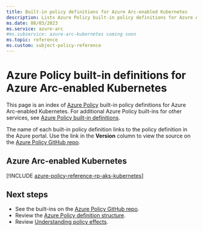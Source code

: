 ```yaml
---
title: Built-in policy definitions for Azure Arc-enabled Kubernetes
description: Lists Azure Policy built-in policy definitions for Azure Arc-enabled Kubernetes. These built-in policy definitions provide common approaches to managing your Azure resources.
ms.date: 08/03/2023
ms.service: azure-arc
#ms.subservice: azure-arc-kubernetes coming soon
ms.topic: reference
ms.custom: subject-policy-reference
---
```

# Azure Policy built-in definitions for Azure Arc-enabled Kubernetes

This page is an index of [Azure Policy](../../governance/policy/overview.md) built-in policy
definitions for Azure Arc-enabled Kubernetes. For additional Azure Policy built-ins for other
services, see
[Azure Policy built-in definitions](../../governance/policy/samples/built-in-policies.md).

The name of each built-in policy definition links to the policy definition in the Azure portal. Use
the link in the **Version** column to view the source on the
[Azure Policy GitHub repo](https://github.com/Azure/azure-policy).

## Azure Arc-enabled Kubernetes

[!INCLUDE [azure-policy-reference-rp-aks-kubernetes](../../../includes/policy/reference/byrp/microsoft.kubernetes.md)]

## Next steps

- See the built-ins on the [Azure Policy GitHub repo](https://github.com/Azure/azure-policy).
- Review the [Azure Policy definition structure](../../governance/policy/concepts/definition-structure.md).
- Review [Understanding policy effects](../../governance/policy/concepts/effects.md).
